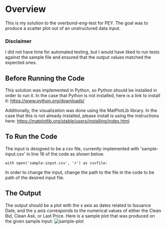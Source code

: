 # Overview
This is my solution to the overbond-eng-test for PEY. The goal was to produce a scatter plot out of an unstructured data input. 

### Disclaimer
I did not have time for automated testing, but I would have liked to run tests against the sample file and ensured that the output values matched the expected ones.

## Before Running the Code
This solution was implemented in Python, so Python should be installed in order to run it. In the case that Python is not installed, here is a link to install it:
https://www.python.org/downloads/

Additionally, the visualization was done using the MatPlotLib library. In the case that this is not already installed, please install is using the instructions here: https://matplotlib.org/stable/users/installing/index.html 

## To Run the Code
The input is designed to be a csv file, currently implemented with 'sample-input.csv' in line 16 of the code as shown below. 
  
```with open('sample-input.csv', 'r') as csvfile: ```

In order to change the input, change the path to the file in the code to be path of the desired input file. 

## The Output
The output should be a plot with the x axis as dates related to Issuance Date, and the y axis corresponds to the numerical values of either the Clean Bid, Clean Ask, or Last Price. Here is a sample plot that was produced on the given sample input: 
![sample-plot](https://user-images.githubusercontent.com/81719754/152703594-ac6b896d-3a9c-4fe7-82c2-0895e7aa6822.png)
